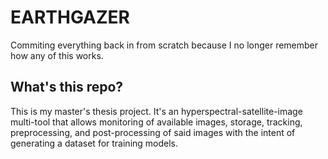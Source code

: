 # EARTHGAZER

Commiting everything back in from scratch because I no longer remember how any of this works.

## What's this repo?

This is my master's thesis project.
It's an hyperspectral-satellite-image multi-tool that allows monitoring of available images, storage, tracking, preprocessing, and post-processing of said images with the intent of generating a dataset for training models.

